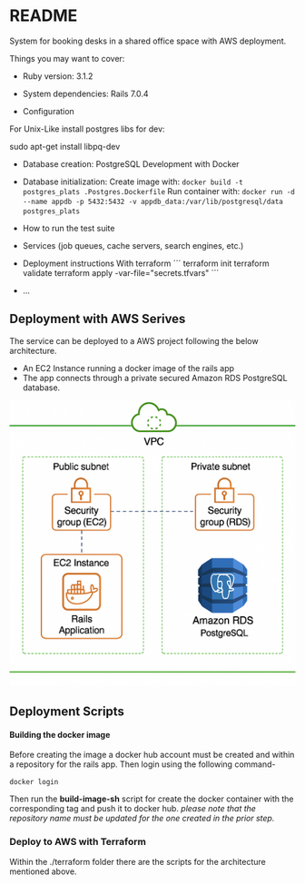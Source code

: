 # README

System for booking desks in a shared office space with AWS deployment.

Things you may want to cover:

* Ruby version: 3.1.2

* System dependencies: Rails 7.0.4

* Configuration

For Unix-Like <Ubuntu> install postgres libs for dev:

sudo apt-get install libpq-dev


* Database creation: PostgreSQL Development with Docker
* Database initialization:
Create image with: `docker build -t postgres_plats .Postgres.Dockerfile`
Run container with: `docker run -d --name appdb -p 5432:5432 -v appdb_data:/var/lib/postgresql/data postgres_plats`


* How to run the test suite

* Services (job queues, cache servers, search engines, etc.)

* Deployment instructions
With terraform
´´´
terraform init
terraform validate
terraform apply -var-file="secrets.tfvars"
´´´

* ...


## Deployment with AWS Serives

The service can be deployed to a AWS project following the below architecture.

- An EC2 Instance running a docker image of the rails app
- The app connects through a private secured Amazon RDS PostgreSQL database.

![alt text](diagram.png "Title")

## Deployment Scripts
#### Building the docker image
Before creating the image a docker hub account must be created
and within a repository for the rails app. Then login using the following command-
```
docker login

```

Then run the <b>build-image-sh</b> script for create the docker container with the corresponding tag and push it to docker hub.
<i>please note that the repository name must be updated
for the one created in the prior step.</i>

### Deploy to AWS with Terraform

Within the ./terraform folder there are the scripts for the architecture mentioned above.